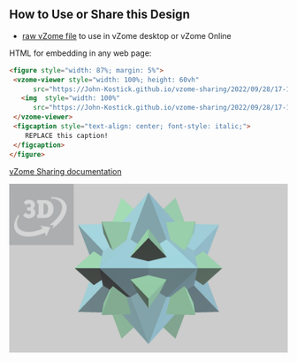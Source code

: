 
## How to Use or Share this Design

 - [raw vZome file](<https://raw.githubusercontent.com/John-Kostick/vzome-sharing/main/2022/09/28/17-16-26-Enneacon-Stellation-3/Enneacon-Stellation-3.vZome>) to use in vZome desktop or vZome Online
 
 HTML for embedding in any web page:
 ```html
<figure style="width: 87%; margin: 5%">
  <vzome-viewer style="width: 100%; height: 60vh"
       src="https://John-Kostick.github.io/vzome-sharing/2022/09/28/17-16-26-Enneacon-Stellation-3/Enneacon-Stellation-3.vZome" >
    <img  style="width: 100%"
       src="https://John-Kostick.github.io/vzome-sharing/2022/09/28/17-16-26-Enneacon-Stellation-3/Enneacon-Stellation-3.png" >
  </vzome-viewer>
  <figcaption style="text-align: center; font-style: italic;">
     REPLACE this caption!
  </figcaption>
</figure>
 ```

[vZome Sharing documentation](https://vzome.github.io/vzome/sharing.html#how-it-works)

![Image](<Enneacon-Stellation-3.png>)

